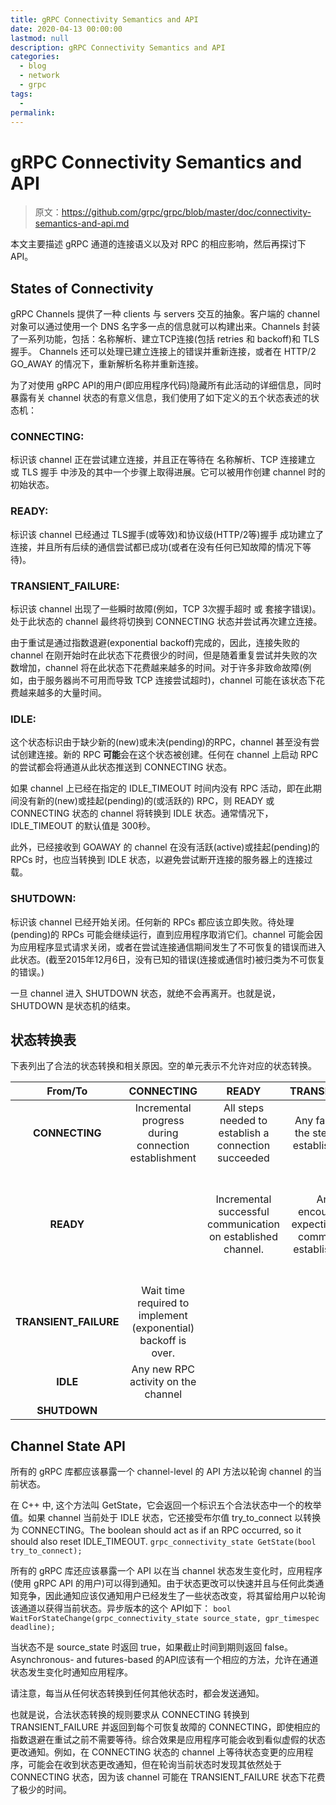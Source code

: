 ```yaml
---
title: gRPC Connectivity Semantics and API
date: 2020-04-13 00:00:00
lastmod: null
description: gRPC Connectivity Semantics and API
categories: 
  - blog
  - network
  - grpc
tags: 
  - 
permalink:
---
```


# gRPC Connectivity Semantics and API
> 原文：https://github.com/grpc/grpc/blob/master/doc/connectivity-semantics-and-api.md

本文主要描述 gRPC 通道的连接语义以及对 RPC 的相应影响，然后再探讨下 API。

## States of Connectivity
gRPC Channels 提供了一种 clients 与 servers 交互的抽象。客户端的 channel 对象可以通过使用一个 DNS 名字多一点的信息就可以构建出来。Channels 封装了一系列功能，包括：名称解析、建立TCP连接(包括 retries 和 backoff)和 TLS 握手。
Channels 还可以处理已建立连接上的错误并重新连接，或者在 HTTP/2 GO_AWAY 的情况下，重新解析名称并重新连接。

为了对使用 gRPC API的用户(即应用程序代码)隐藏所有此活动的详细信息，同时暴露有关 channel 状态的有意义信息，我们使用了如下定义的五个状态表述的状态机：

### CONNECTING: 
标识该 channel 正在尝试建立连接，并且正在等待在 名称解析、TCP 连接建立 或 TLS 握手 中涉及的其中一个步骤上取得进展。它可以被用作创建 channel 时的初始状态。

### READY: 
标识该 channel 已经通过 TLS握手(或等效)和协议级(HTTP/2等)握手 成功建立了连接，并且所有后续的通信尝试都已成功(或者在没有任何已知故障的情况下等待)。

### TRANSIENT_FAILURE:
标识该 channel 出现了一些瞬时故障(例如，TCP 3次握手超时 或 套接字错误)。处于此状态的 channel 最终将切换到 CONNECTING 状态并尝试再次建立连接。

由于重试是通过指数退避(exponential backoff)完成的，因此，连接失败的 channel 在刚开始时在此状态下花费很少的时间，但是随着重复尝试并失败的次数增加，channel 将在此状态下花费越来越多的时间。对于许多非致命故障(例如，由于服务器尚不可用而导致 TCP 连接尝试超时)，channel 可能在该状态下花费越来越多的大量时间。

### IDLE: 
这个状态标识由于缺少新的(new)或未决(pending)的RPC，channel 甚至没有尝试创建连接。新的 RPC **可能**会在这个状态被创建。任何在 channel 上启动 RPC 的尝试都会将通道从此状态推送到 CONNECTING 状态。

如果 channel 上已经在指定的 IDLE_TIMEOUT 时间内没有 RPC 活动，即在此期间没有新的(new)或挂起(pending)的(或活跃的) RPC，则 READY 或 CONNECTING 状态的 channel 将转换到 IDLE 状态。通常情况下，IDLE_TIMEOUT 的默认值是 300秒。

此外，已经接收到 GOAWAY 的 channel 在没有活跃(active)或挂起(pending)的 RPCs 时，也应当转换到 IDLE 状态，以避免尝试断开连接的服务器上的连接过载。

### SHUTDOWN: 
标识该 channel 已经开始关闭。任何新的 RPCs 都应该立即失败。待处理(pending)的 RPCs 可能会继续运行，直到应用程序取消它们。channel 可能会因为应用程序显式请求关闭，或者在尝试连接通信期间发生了不可恢复的错误而进入此状态。(截至2015年12月6日，没有已知的错误(连接或通信时)被归类为不可恢复的错误。)

一旦 channel 进入 SHUTDOWN 状态，就绝不会再离开。也就是说，SHUTDOWN 是状态机的结束。

## 状态转换表
下表列出了合法的状态转换和相关原因。空的单元表示不允许对应的状态转换。

|From/To | CONNECTING | READY | TRANSIENT_FAILURE | IDLE | SHUTDOWN |
|:----:|:----:|:----:|:----:|:----:|:----:|
| __CONNECTING__ | Incremental progress during connection establishment | All steps needed to establish a connection succeeded | Any failure in any of the steps needed to establish connection | No RPC activity on channel for IDLE_TIMEOUT | Shutdown triggered by application. |
| __READY__ | | Incremental successful communication on established channel. | Any failure encountered while expecting successful communication on established channel. | No RPC activity on channel for IDLE_TIMEOUT OR upon receiving a GOAWAY while there are no pending RPCs. | Shutdown triggered by application. |
| __TRANSIENT_FAILURE__ | Wait time required to implement (exponential) backoff is over. | | | | Shutdown triggered by application. |
| __IDLE__ | Any new RPC activity on the channel | | | | Shutdown triggered by application. |
| __SHUTDOWN__ | | | | | |

## Channel State API
所有的 gRPC 库都应该暴露一个 channel-level 的 API 方法以轮询 channel 的当前状态。

在 C++ 中, 这个方法叫 GetState，它会返回一个标识五个合法状态中一个的枚举值。如果 channel 当前处于 IDLE 状态，它还接受布尔值 try_to_connect 以转换为 CONNECTING。The boolean should act as if an RPC occurred, so it should also reset IDLE_TIMEOUT.
``` grpc_connectivity_state GetState(bool try_to_connect); ```

所有的 gRPC 库还应该暴露一个 API 以在当 channel 状态发生变化时，应用程序(使用 gRPC API 的用户)可以得到通知。由于状态更改可以快速并且与任何此类通知竞争，因此通知应该仅通知用户已经发生了一些状态改变，将其留给用户以轮询该通道以获得当前状态。异步版本的这个 API如下：
``` bool WaitForStateChange(grpc_connectivity_state source_state, gpr_timespec deadline); ```

当状态不是 source_state 时返回 true，如果截止时间到期则返回 false。Asynchronous- and futures-based 的API应该有一个相应的方法，允许在通道状态发生变化时通知应用程序。

请注意，每当从任何状态转换到任何其他状态时，都会发送通知。 

也就是说，合法状态转换的规则要求从 CONNECTING 转换到 TRANSIENT_FAILURE 并返回到每个可恢复故障的 CONNECTING，即使相应的指数退避在重试之前不需要等待。综合效果是应用程序可能会收到看似虚假的状态更改通知。例如，在 CONNECTING 状态的 channel 上等待状态变更的应用程序，可能会在收到状态更改通知，但在轮询当前状态时发现其依然处于 CONNECTING 状态，因为该 channel 可能在 TRANSIENT_FAILURE 状态下花费了极少的时间。
